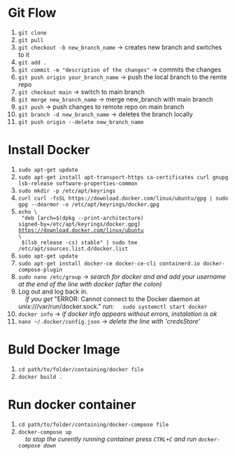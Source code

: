 # Git Flow
1. `git clone`
2. `git pull`
3. `git checkout -b new_branch_name`                  -> creates new branch and switches to it
4. `git add .`
5. `git commit -m "description of the changes"`     -> commits the changes
6. `git push origin your_branch_name`               -> push the local branch to the remte repo
7. `git checkout main`                              -> switch to main branch
8. `git merge new_branch_name`                      -> merge new_branch with main branch 
9. `git push`                                       -> push changes to remote repo on main branch 
10. `git branch -d new_branch_name`                  -> deletes the branch locally
11. `git push origin --delete new_branch_name`

# Install Docker
1. `sudo apt-get update`
2. `sudo apt-get install apt-transport-https ca-certificates curl gnupg lsb-release software-properties-common`
3. `sudo mkdir -p /etc/apt/keyrings`
4. `curl curl -fsSL https://download.docker.com/linux/ubuntu/gpg | sudo gpg --dearmor -o /etc/apt/keyrings/docker.gpg`
5. <code>echo \ <br>
"deb [arch=$(dpkg --print-architecture) signed-by=/etc/apt/keyrings/docker.gpg] https://download.docker.com/linux/ubuntu \ <br>
\$(lsb_release -cs) stable" | sudo tee /etc/apt/sources.list.d/docker.list </code>
6. `sudo apt-get update`
7. `sudo apt-get install docker-ce docker-ce-cli containerd.io docker-compose-plugin`
8. `sudo nano /etc/group` -> *search for docker and and add your username at the end of the line with docker (after the colon)*
9. Log out and log back in.<br>
	&nbsp;&nbsp;&nbsp;&nbsp;*If you get <span style="color:red">*"ERROR: Cannot connect to the Docker daemon at unix:///var/run/docker.sock."*</span> run:*
	    &nbsp;&nbsp;&nbsp;&nbsp;`sudo systemctl start docker`
10. `docker info` -> *if docker info appears without errors, instalation is ok*
11. `nano ~/.docker/config.json` -> *delete the line with 'credsStore'*


# Buld Docker Image
1. `cd path/to/folder/containing/docker file`
2. `docker build .`

# Run docker container
1. `cd path/to/folder/containing/docker-compose file`
2. `docker-compose up`<br>
   &nbsp;&nbsp;&nbsp;&nbsp;*to stop the curently running container press `CTRL+C` and run `docker-compose down`*
